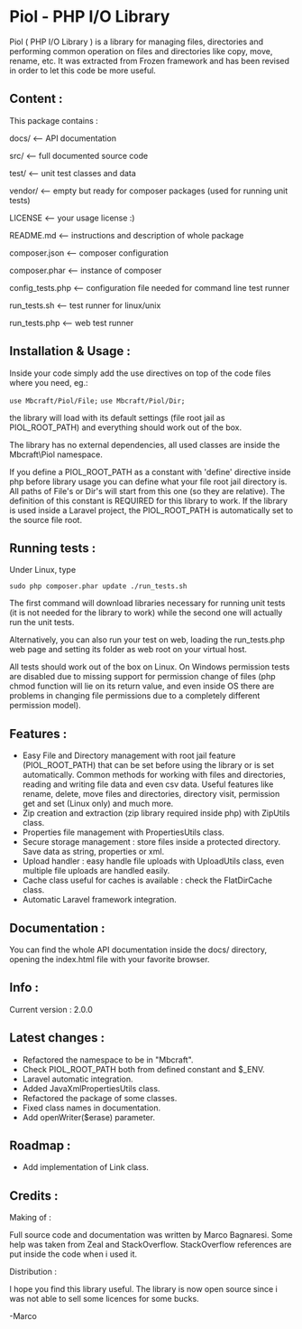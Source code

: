 Piol - PHP I/O Library
====

Piol ( PHP I/O Library ) is a library for managing files, directories and performing
common operation on files and directories like copy, move, rename, etc. 
It was extracted from Frozen framework and has been revised in order 
    to let this code be more useful.

## Content :

This package contains :


docs/               <-- API documentation

src/                <-- full documented source code

test/               <-- unit test classes and data

vendor/             <-- empty but ready for composer packages (used for running unit tests)

LICENSE             <-- your usage license :)

README.md           <-- instructions and description of whole package

composer.json       <-- composer configuration

composer.phar       <-- instance of composer

config_tests.php    <-- configuration file needed for command line test runner

run_tests.sh        <-- test runner for linux/unix

run_tests.php       <-- web test runner


## Installation & Usage : 

Inside your code simply add the use directives on top of the code files where you need, eg.:

`use Mbcraft/Piol/File;`
`use Mbcraft/Piol/Dir;`

the library will load with its default settings (file root jail as PIOL_ROOT_PATH) and everything
should work out of the box.

The library has no external dependencies, all used classes are inside the Mbcraft\Piol namespace.

If you define a PIOL_ROOT_PATH as a constant with 'define' directive inside php before library
usage you can define what your file root jail directory is. All paths of File's or Dir's
will start from this one (so they are relative). The definition of this constant is REQUIRED for this library
to work. If the library is used inside a Laravel project, the PIOL_ROOT_PATH is automatically set to the source file root.

## Running tests :

Under Linux, type 

`sudo php composer.phar update
./run_tests.sh`

The first command will download libraries necessary for running unit tests (it is not needed for the library to work)
while the second one will actually run the unit tests.

Alternatively, you can also run your test on web, loading the run_tests.php web page and setting its folder as web root on your virtual host.

All tests should work out of the box on Linux. 
On Windows permission tests are disabled due to missing support for permission change of files 
 (php chmod function will lie on its return value, and even inside OS there are problems in 
 changing file permissions due to a completely different permission model).

## Features :

- Easy File and Directory management with root jail feature (PIOL_ROOT_PATH) that
    can be set before using the library or is set automatically. Common methods for working with
files and directories, reading and writing file data and even csv data.
Useful features like rename, delete, move files and directories, directory visit, permission get
and set (Linux only) and much more.
- Zip creation and extraction (zip library required inside php) with ZipUtils class.
- Properties file management with PropertiesUtils class.
- Secure storage management : store files inside a protected directory.
    Save data as string, properties or xml.
- Upload handler : easy handle file uploads with UploadUtils class, even multiple file uploads are
handled easily.
- Cache class useful for caches is available : check the FlatDirCache class.
- Automatic Laravel framework integration.

## Documentation :

You can find the whole API documentation inside the docs/ directory, opening the index.html file
with your favorite browser.

## Info :

Current version : 2.0.0

## Latest changes :

- Refactored the namespace to be in "Mbcraft".
- Check PIOL_ROOT_PATH both from defined constant and $_ENV.
- Laravel automatic integration.
- Added JavaXmlPropertiesUtils class.
- Refactored the package of some classes.
- Fixed class names in documentation.
- Add openWriter($erase) parameter.

## Roadmap :

- Add implementation of Link class.

## Credits :

Making of :

Full source code and documentation was written by Marco Bagnaresi.
Some help was taken from Zeal and StackOverflow. StackOverflow references are put inside the code
when i used it.

Distribution :

I hope you find this library useful. The library is now open source since
i was not able to sell some licences for some bucks.


-Marco

